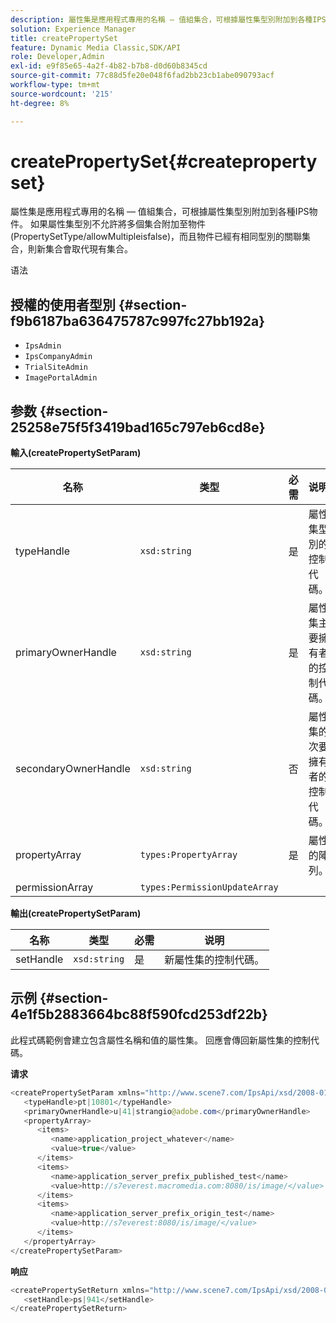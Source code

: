 ```yaml
---
description: 屬性集是應用程式專用的名稱 — 值組集合，可根據屬性集型別附加到各種IPS物件。 如果屬性集型別不允許將多個集合附加至物件(PropertySetType/allowMultipleisfalse)，而且物件已經有相同型別的關聯集合，則新集合會取代現有集合。
solution: Experience Manager
title: createPropertySet
feature: Dynamic Media Classic,SDK/API
role: Developer,Admin
exl-id: e9f85e65-4a2f-4b82-b7b8-d0d60b8345cd
source-git-commit: 77c88d5fe20e048f6fad2bb23cb1abe090793acf
workflow-type: tm+mt
source-wordcount: '215'
ht-degree: 8%

---
```


# createPropertySet{#createpropertyset}

屬性集是應用程式專用的名稱 — 值組集合，可根據屬性集型別附加到各種IPS物件。 如果屬性集型別不允許將多個集合附加至物件(PropertySetType/allowMultipleisfalse)，而且物件已經有相同型別的關聯集合，則新集合會取代現有集合。

语法

## 授權的使用者型別 {#section-f9b6187ba636475787c997fc27bb192a}

* `IpsAdmin`
* `IpsCompanyAdmin`
* `TrialSiteAdmin`
* `ImagePortalAdmin`

## 参数 {#section-25258e75f5f3419bad165c797eb6cd8e}

**輸入(createPropertySetParam)**

| 名称 | 类型 | 必需 | 说明 |
|---|---|---|---|
| typeHandle | `xsd:string` | 是 | 屬性集型別的控制代碼。 |
| primaryOwnerHandle | `xsd:string` | 是 | 屬性集主要擁有者的控制代碼。 |
| secondaryOwnerHandle | `xsd:string` | 否 | 屬性集的次要擁有者的控制代碼。 |
| propertyArray | `types:PropertyArray` | 是 | 屬性的陣列。 |
| permissionArray | `types:PermissionUpdateArray` |  |  |

**輸出(createPropertySetParam)**

| 名称 | 类型 | 必需 | 说明 |
|---|---|---|---|
| setHandle | `xsd:string` | 是 | 新屬性集的控制代碼。 |

## 示例 {#section-4e1f5b2883664bc88f590fcd253df22b}

此程式碼範例會建立包含屬性名稱和值的屬性集。 回應會傳回新屬性集的控制代碼。

**请求**

```java
<createPropertySetParam xmlns="http://www.scene7.com/IpsApi/xsd/2008-01-15">
   <typeHandle>pt|10801</typeHandle>
   <primaryOwnerHandle>u|41|strangio@adobe.com</primaryOwnerHandle>
   <propertyArray>
      <items>
         <name>application_project_whatever</name>
         <value>true</value>
      </items>
      <items>
         <name>application_server_prefix_published_test</name>
         <value>http://s7everest.macromedia.com:8080/is/image/</value>
      </items>
      <items>
         <name>application_server_prefix_origin_test</name>
         <value>http://s7everest:8080/is/image/</value>
      </items>
   </propertyArray>
</createPropertySetParam>
```

**响应**

```java
<createPropertySetReturn xmlns="http://www.scene7.com/IpsApi/xsd/2008-01-15">
   <setHandle>ps|941</setHandle>
</createPropertySetReturn>
```
